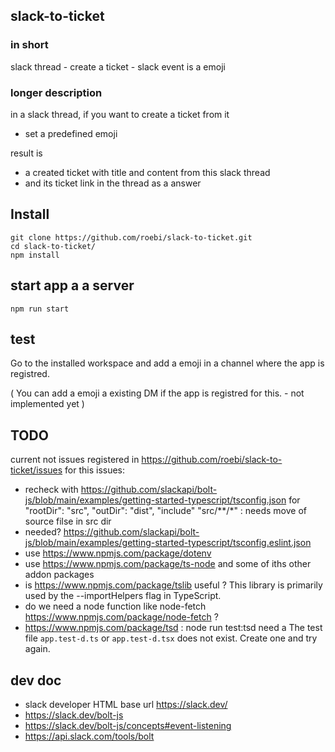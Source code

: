 ## slack-to-ticket

### in short

slack thread - create a ticket - slack event is a emoji

### longer description

in a slack thread, if you want to create a ticket from it

- set a predefined emoji

result is

- a created ticket with title and content from this slack thread
- and its ticket link in the thread as a answer

## Install

```git bash
git clone https://github.com/roebi/slack-to-ticket.git
cd slack-to-ticket/
npm install
```

## start app a a server

```git bash
npm run start
```

## test

Go to the installed workspace and add a emoji in a channel where the app is registred.

( You can add a emoji a existing DM if the app is registred for this. - not implemented yet )

## TODO

current not issues registered in https://github.com/roebi/slack-to-ticket/issues for this issues:

- recheck with https://github.com/slackapi/bolt-js/blob/main/examples/getting-started-typescript/tsconfig.json for "rootDir": "src", "outDir": "dist", "include" "src/**/*" : needs move of source filse in src dir
- needed? https://github.com/slackapi/bolt-js/blob/main/examples/getting-started-typescript/tsconfig.eslint.json
- use https://www.npmjs.com/package/dotenv
- use https://www.npmjs.com/package/ts-node and some of iths other addon packages
- is https://www.npmjs.com/package/tslib useful ? This library is primarily used by the --importHelpers flag in TypeScript.
- do we need a node function like node-fetch https://www.npmjs.com/package/node-fetch ?
- https://www.npmjs.com/package/tsd : node run test:tsd need a The test file `app.test-d.ts` or `app.test-d.tsx` does not exist. Create one and try again.

## dev doc

- slack developer HTML base url https://slack.dev/
- https://slack.dev/bolt-js
- https://slack.dev/bolt-js/concepts#event-listening
- https://api.slack.com/tools/bolt

